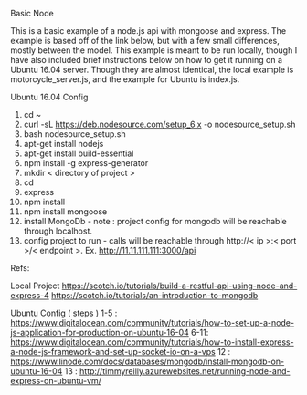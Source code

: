Basic Node

This is a basic example of a node.js api with mongoose and express.  The example is based off of the link below, but with a few small differences, mostly between the model.  This example is meant to be run locally, though I have also included brief instructions below on how to get it running on a Ubuntu 16.04 server. Though they are almost identical, the local example is motorcycle_server.js, and the example for Ubuntu is index.js. 


Ubuntu 16.04 Config

1. cd ~
2. curl -sL https://deb.nodesource.com/setup_6.x -o nodesource_setup.sh
3. bash nodesource_setup.sh
4. apt-get install nodejs
5. apt-get install build-essential
6. npm install -g express-generator
7. mkdir < directory of project > 
8. cd <directory of project > 
9. express
10. npm install
11. npm install mongoose 
12. install MongoDb - note : project config for mongodb will be reachable through localhost.
13. config project to run - calls will be reachable through http://< ip >:< port >/< endpoint >.  Ex. http://11.11.111.111:3000/api


Refs: 

Local Project
https://scotch.io/tutorials/build-a-restful-api-using-node-and-express-4
https://scotch.io/tutorials/an-introduction-to-mongodb

Ubuntu Config ( steps ) 
1-5 : https://www.digitalocean.com/community/tutorials/how-to-set-up-a-node-js-application-for-production-on-ubuntu-16-04
6-11: https://www.digitalocean.com/community/tutorials/how-to-install-express-a-node-js-framework-and-set-up-socket-io-on-a-vps
12  : https://www.linode.com/docs/databases/mongodb/install-mongodb-on-ubuntu-16-04
13  : http://timmyreilly.azurewebsites.net/running-node-and-express-on-ubuntu-vm/
